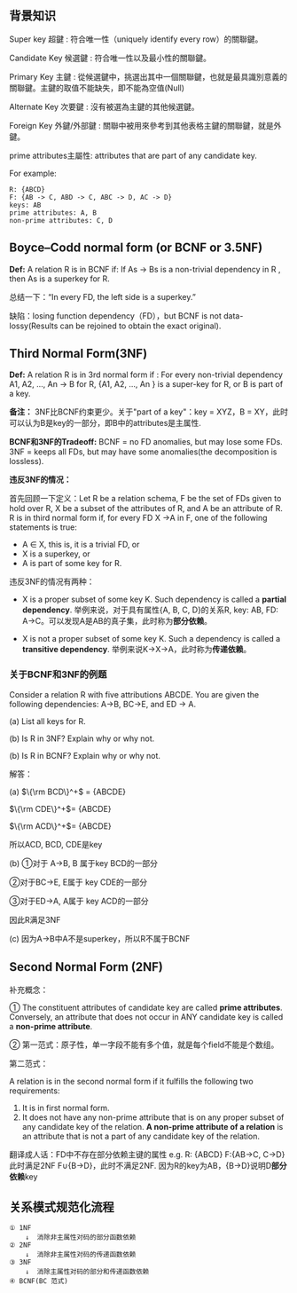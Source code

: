 ## 背景知识

Super key 超鍵 : 符合唯一性（uniquely identify every row）的關聯鍵。

Candidate Key 候選鍵 : 符合唯一性以及最小性的關聯鍵。

Primary Key 主鍵 : 從候選鍵中，挑選出其中一個關聯鍵，也就是最具識別意義的關聯鍵。主鍵的取值不能缺失，即不能為空值(Null)

Alternate Key 次要鍵 : 沒有被選為主鍵的其他候選鍵。

Foreign Key 外鍵/外部鍵 : 關聯中被用來參考到其他表格主鍵的關聯鍵，就是外鍵。

prime attributes主屬性: attributes that are part of any candidate key.

For example:

```
R: {ABCD}
F: {AB -> C, ABD -> C, ABC -> D, AC -> D}
keys: AB
prime attributes: A, B
non-prime attributes: C, D
```

## Boyce–Codd normal form (or BCNF or 3.5NF)

**Def:** A relation R is in BCNF if:
If As → Bs is a non-trivial dependency in R , then As is a superkey for R.

总结一下：“In every FD, the left side is a superkey.”

缺陷：losing function dependency（FD），but BCNF is not data-lossy(Results can be rejoined to obtain the exact original).

## Third Normal Form(3NF)

**Def:** A relation R is in 3rd normal form if :
For every non-trivial dependency A1, A2, ..., An → B for R, {A1, A2, ..., An } is a super-key for R, or B is part of a key.

**备注：** 3NF比BCNF约束更少。关于"part of a key"：key = XYZ，B = XY，此时可以认为B是key的一部分，即B中的attributes是主属性.

**BCNF和3NF的Tradeoff:**
BCNF = no FD anomalies, but may lose some FDs.
3NF = keeps all FDs, but may have some anomalies(the decomposition is lossless).

**违反3NF的情况：**

首先回顾一下定义：Let R be a relation schema, F be the set of FDs given to hold over R, X be a subset of the attributes of R, and A be an attribute of R. R is in third normal form if, for every FD X →A in F, one of the following statements is true:

- A $\in$ X, this is, it is a trivial FD, or
- X is a superkey, or
- A is part of some key for R.

违反3NF的情况有两种：

- X is a proper subset of some key K. Such dependency is called a **partial dependency**. 举例来说，对于具有属性{A, B, C, D}的关系R, key: AB, FD: A→C。可以发现A是AB的真子集，此时称为**部分依赖**。

- X is not a proper subset of some key K. Such a dependency is called a **transitive dependency**. 举例来说K→X→A，此时称为**传递依赖**。

### 关于BCNF和3NF的例题

Consider a relation R with five attributions ABCDE. You are given the following dependencies: A→B, BC→E, and ED → A.

(a) List all keys for R.

(b) Is R in 3NF? Explain why or why not.

(b) Is R in BCNF? Explain why or why not.

解答：

(a) $\{\rm BCD\}^+$ = {ABCDE}

$\{\rm CDE\}^+$= {ABCDE}

$\{\rm ACD\}^+$= {ABCDE}

所以ACD, BCD, CDE是key

(b) ①对于 A→B, B 属于key BCD的一部分

②对于BC→E, E属于 key CDE的一部分

③对于ED→A, A属于 key ACD的一部分

因此R满足3NF

(c) 因为A→B中A不是superkey，所以R不属于BCNF

## Second Normal Form (2NF)

补充概念：

① The constituent attributes of candidate key are called **prime attributes**. Conversely, an attribute that does not occur in ANY candidate key is called a **non-prime attribute**.

② 第一范式：原子性，单一字段不能有多个值，就是每个field不能是个数组。

第二范式：

A relation is in the second normal form if it fulfills the following two requirements:

1. It is in first normal form.
2. It does not have any non-prime attribute that is on any proper subset of any candidate key of the relation. **A non-prime attribute of a relation** is an attribute that is not a part of any candidate key of the relation.

翻译成人话：FD中不存在部分依赖主键的属性
e.g.
R: {ABCD}
F:{AB→C, C→D}此时满足2NF
F∪{B→D}，此时不满足2NF. 因为R的key为AB，{B→D}说明D**部分依赖**key

## 关系模式规范化流程

    ① 1NF
        ↓  消除非主属性对码的部分函数依赖
    ② 2NF
        ↓  消除非主属性对码的传递函数依赖
    ③ 3NF
        ↓  消除主属性对码的部分和传递函数依赖
    ④ BCNF(BC 范式)